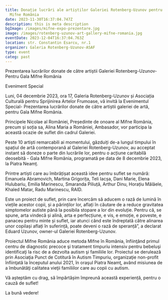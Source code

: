 ```yaml
---
title: Donație lucrări ale artiștilor Galeriei Rotenberg-Uzunov pentru Gala
  Mifne România
date: 2023-11-30T16:37:04.747Z
description: this is meta description
bgImage: /images/mifne-expo-prezentare.jpg
image: /images/rotenberg-uzunov-art-gallery-mifne-romania.jpg
eventDate: 2023-12-04T16:37:04.763Z
location: str. Constantin Esarcu, nr.1
organizer: Galeria Rotenberg-Uzunov-ASAF
type: event
categ: past
---
```

Prezentarea lucrărilor donate de către artiștii Galeriei Rotenberg-Uzunov- Pentru Gala Mifne România

Eveniment Special



Luni, 04 decembrie 2023, ora 17, Galeria Rotenberg-Uzunov și Asociația Culturală pentru Sprijinirea Artelor Frumoase, vă invită la Evenimentul Special- Prezentarea lucrărilor donate de către artiștii galeriei de artă, pentru Gala Mifne România.

Principele Nicolae al României, Președinte de onoare al Mifne România, precum și soția sa, Alina Maria a României, Ambasador, vor participa la această ocazie de suflet din cadrul Galeriei.

Peste 10 artiști remarcabili ai momentului, găzduiți de-a lungul timpului în spațiul de artă contemporană al Galeriei Rotenberg-Uzunov, au acceptat instant să doneze o parte din lucrările lor, pentru o acțiune caritabilă deosebită - Gala Mifne România, programată pe data de 8 decembrie 2023, la Piatra Neamț.

Printre artiști care au îmbrățișat această idee pentru suflet se numără: Emanuela Abramovich, Martina Grigorița, Teli Iacșa, Dani Marie, Elena Hulubariu, Emilia Marinescu, Smaranda Piliuță, Arthur Dinu, Horațiu Mălăele, Khaled Matar, Radu Marinescu, RAID.

Este un proiect de suflet, prin care încercăm să aducem o rază de lumină în viețile acestor copii, și a părinților lor, aflați în căutare de a reduce gravitatea simptomelor autiste până la posibila stopare a lor din evoluție. Pentru că, se spune, arta vindecă și alină, arta e perfecțiune, e vis, e emoție, e poveste, e panaceu pentru minte și suflet, iar atunci când este îndreptată către alinarea unor copilași aflați în suferință, poate deveni o rază de speranță”, a declarat Eduard Uzunov, owner-ul Galeriei Rotenberg-Uzunov.

Proiectul Mifne România aduce metoda Mifne în România, înfiinţând primul centru de diagnostic precoce şi tratament timpuriu intensiv pentru bebeluşi identificaţi la risc de a dezvolta autism şi familiile lor. Proiectul se derulează prin Asociaţia Punct de Cotitură în Autism Timpuriu, organizaţie non-profit înfiinţată la începutul anului 2021, în oraşul Piatra Neamţ, având misiunea de a îmbunătăţi calitatea vieţii familiilor care au copii cu autism.



Vă așteptăm cu drag, să împărtășim împreună această experiență, pentru o cauză de suflet!



La bună vedere!